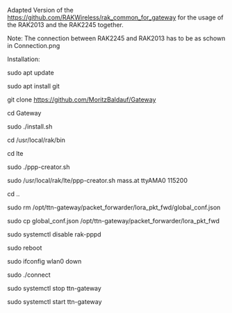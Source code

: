 Adapted Version of the https://github.com/RAKWireless/rak_common_for_gateway for the usage of the RAK2013 and the RAK2245 together. 

Note: The connection between RAK2245 and RAK2013 has to be as schown in Connection.png


Installation: 

sudo apt update

sudo apt install git

git clone https://github.com/MoritzBaldauf/Gateway

cd Gateway

sudo ./install.sh

cd /usr/local/rak/bin

cd lte

sudo ./ppp-creator.sh

sudo /usr/local/rak/lte/ppp-creator.sh mass.at ttyAMA0 115200

cd ..

sudo rm /opt/ttn-gateway/packet_forwarder/lora_pkt_fwd/global_conf.json

sudo cp global_conf.json /opt/ttn-gateway/packet_forwarder/lora_pkt_fwd

sudo systemctl disable rak-pppd

sudo reboot

sudo ifconfig wlan0 down 

sudo ./connect 

sudo systemctl stop ttn-gateway

sudo systemctl start ttn-gateway
